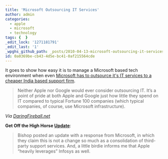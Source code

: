 ```yaml
---
title: 'Microsoft Outsourcing IT Services'
author: admin
categories:
  - apple
  - microsoft
  - technology
tags: {  }
_edit_lock: '1271181791'
_edit_last: '1'
_wpghs_github_path: _posts/2010-04-13-microsoft-outsourcing-it-services.md
id: 0a0369be-cb43-4d5e-bc41-0af215564cde
---
```

<p>It goes to show how easy it is to manage a Microsoft based tech environment when even <a href="http://www.techflash.com/seattle/2010/04/microsoft_outsources_its_own_it.html">Microsoft has to outsource it's IT services to a cheaper India based support firm</a>.</p>
<blockquote><p>Neither Apple nor Google would ever consider outsourcing IT. It’s a point of pride at both Apple and Google just how little they spend on IT compared to typical Fortune 100 companies (which typical companies, of course, use Microsoft infrastructure).</p></blockquote>
<p><em>Via <a href="http://daringfireball.net/linked/2010/04/13/microsoft-outsourcing">DaringFireball.net</a></em></p>
<p><strong>Get Off the High Horse <a href="http://daringfireball.net/linked/2010/04/13/microsoft-outsourcing">Update</a></strong>:</p>
<blockquote><p>Bishop posted an update with a response from Microsoft, in which they claim this is not a change so much as a consolidation of third-party support services. And, a little birdie informs me that Apple “heavily leverages” Infosys as well.</p></blockquote>
